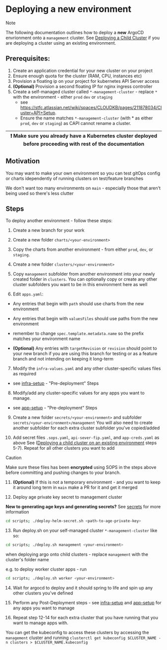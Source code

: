 # Deploying a new environment

> [!NOTE]
> The following documentation outlines how to deploy a **new** ArgoCD envrionment onto a `management` cluster.
> See [Deploying a Child Cluster](child-clusters.md) if you are deploying a cluster using an existing environment.


## Prerequisites: 

1. Create an application credential for your new cluster on your project
2. Ensure enough quota for the cluster (RAM, CPU, instances etc)
3. Provision a floating ip on your project for kubernetes API Server access
4. **(Optional)** Provision a second floating IP for nginx ingress controller
5. Create a self-managed cluster called `*-management-cluster` - replace `*` with the environment - either `prod` `dev` or `staging` 
   - see https://stfc.atlassian.net/wiki/spaces/CLOUDKB/pages/211878034/Cluster+API+Setup. 
   - Ensure the name matches `*-management-cluster` (with * as either `prod`, `dev` or `staging`) as CAPI cannot rename a cluster.


| :exclamation:  Make sure you already have a Kubernetes cluster deployed before proceeding with rest of the documentation   |
|----------------------------------------------------------------------------------------------------------------------|


## Motivation
You may want to make your own environment so you can test gitOps config or charts idependently of running clusters on test/feature branches

We don't want too many environments on `main` - especially those that aren't being used so there's less clutter

## Steps
To deploy another environment - follow these steps: 

1. Create a new branch for your work

2. Create a new folder `charts/<your-environment>`

3. Copy the charts from another environment - from either `prod`, `dev`, or `staging`. 

4. Create a new folder `clusters/<your-environment>`

5. Copy `management` subfolder from another environment into your newly created folder in `clusters`. 
You can optionally copy or create any other cluster subfolders you want to be in this environment here as well

6. Edit `apps.yaml`: 

- Any entries that begin with `path` should use charts from the new environment
- Any entries that begin with `valuesFiles` should use paths from the new environment
- remember to change `spec.template.metadata.name` so the prefix matches your environment name 
  
- **(Optional)** Any entries with `targetRevision` or `revision` should point to your new branch if you are using this branch for testing or as a feature branch and not intending on keeping it long-term

7. Modify the `infra-values.yaml` and any other cluster-specific values files as required 
- see [infra-setup](infra-setup.md) - "Pre-deployment" Steps

8. Modify/add any cluster-specific values for any apps you want to manage.
- see [app-setup](app-setup.md) - "Pre-deployment" Steps

9. Create a new folder `secrets/<your-environment>` and subfolder `secrets/<your-environment>/management` 
You will also need to create another subfolder for each extra cluster subfolder you've copied/added

10. Add secret files `.sops.yaml`, `api-sever-fip.yaml`, and `app-creds.yaml` as above 
See ([Deploying a child cluster on an existing environment](child-clusters.md) steps 5-7). 
Repeat for all other clusters you want to add

> [!CAUTION]
> Make sure these files has been **encrypted** using SOPS in the steps above before committing and pushing changes to your branch.

11. **(Optional)** If this is not a temporary environment - and you want to keep it around long term in `main` make a PR for it and get it merged

12. Deploy age private key secret to management cluster

**New to generating age keys and generating secrets?** See [secrets](secrets.md) for more information

```bash
cd scripts; ./deploy-helm-secret.sh <path-to-age-private-key>
``` 

13. Run deploy.sh on your self-managed cluster `*-management-cluster` like so:

```bash
cd scripts; ./deploy.sh management <your-environment>  
```

when deploying argo onto child clusters - replace `management` with the cluster's folder name 

e.g. to deploy worker cluster apps - run 
```bash
cd scripts; ./deploy.sh worker <your-environment>  
```

14.  Wait for argocd to deploy and it should spring to life and spin up any other clusters you've defined

15.  Perform any Post-Deployment steps - see [infra-setup](infra-setup.md) and [app-setup](app-setup.md) for any apps you want to manage

16.  Repeat step 12-14 for each extra cluster that you have running that you want to manage apps with.

You can get the kubeconfig to access these clusters by accessing the `management` cluster and running `clusterctl get kubeconfig $CLUSTER_NAME -n clusters > $CLUSTER_NAME.kubeconfig`